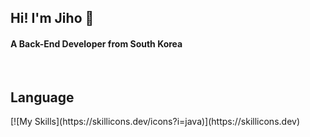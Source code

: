 
<h2>Hi! I'm Jiho 👋</h2>

<h4>A Back-End Developer from South Korea</h4>

<br/>

<h2>Language</h2>
[![My Skills](https://skillicons.dev/icons?i=java)](https://skillicons.dev)
